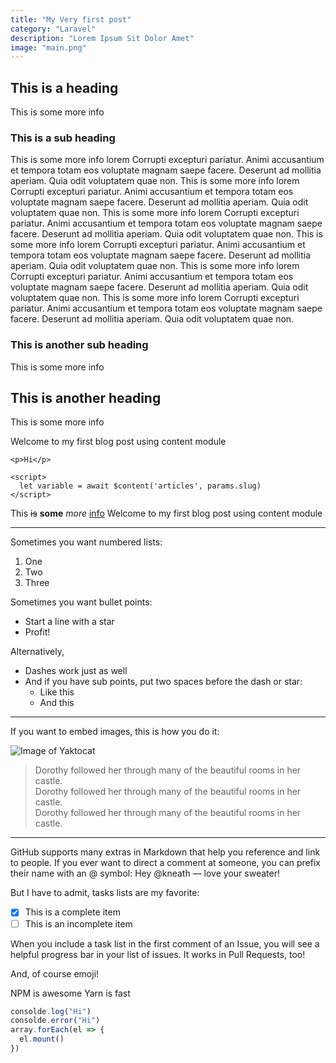 ```yaml
---
title: "My Very first post"
category: "Laravel"
description: "Lorem Ipsum Sit Dolor Amet"
image: "main.png"
---
```


## This is a heading

This is some more info

### This is a sub heading

This is some more info
 lorem Corrupti excepturi pariatur. Animi accusantium et tempora totam eos voluptate magnam saepe facere. Deserunt ad mollitia aperiam. Quia odit voluptatem quae non. This is some more info lorem Corrupti excepturi pariatur. Animi accusantium et tempora totam eos voluptate magnam saepe facere. Deserunt ad mollitia aperiam. Quia odit voluptatem quae non. This is some more info lorem Corrupti excepturi pariatur. Animi accusantium et tempora totam eos voluptate magnam saepe facere. Deserunt ad mollitia aperiam. Quia odit voluptatem quae non. This is some more info lorem Corrupti excepturi pariatur. Animi accusantium et tempora totam eos voluptate magnam saepe facere. Deserunt ad mollitia aperiam. Quia odit voluptatem quae non. This is some more info lorem Corrupti excepturi pariatur. Animi accusantium et tempora totam eos voluptate magnam saepe facere. Deserunt ad mollitia aperiam. Quia odit voluptatem quae non. This is some more info lorem Corrupti excepturi pariatur. Animi accusantium et tempora totam eos voluptate magnam saepe facere. Deserunt ad mollitia aperiam. Quia odit voluptatem quae non. 

### This is another sub heading

This is some more info

## This is another heading

This is some more info

Welcome to my first blog post using content module

```html{1}[example.js]
<p>Hi</p>

<script>
  let variable = await $content('articles', params.slug)
</script>
```
This ~~is~~ **some** *more* [info](https://google.com)
Welcome to my first blog post using content module  

***

Sometimes you want numbered lists:

1. One
2. Two
3. Three

Sometimes you want bullet points:

* Start a line with a star
* Profit!

Alternatively,

- Dashes work just as well
- And if you have sub points, put two spaces before the dash or star:
  - Like this
  - And this  

***

If you want to embed images, this is how you do it:
   
   
![Image of Yaktocat](https://images.unsplash.com/photo-1602852702580-4f9e86c78ef1?ixlib=rb-1.2.1&ixid=eyJhcHBfaWQiOjEyMDd9&auto=format&fit=crop&w=2100&q=80)  
> Dorothy followed her through many of the beautiful rooms in her castle.   
> Dorothy followed her through many of the beautiful rooms in her castle.   
> Dorothy followed her through many of the beautiful rooms in her castle. 


***
GitHub supports many extras in Markdown that help you reference and link to people. If you ever want to direct a comment at someone, you can prefix their name with an @ symbol: Hey @kneath — love your sweater!

But I have to admit, tasks lists are my favorite:

- [x] This is a complete item
- [ ] This is an incomplete item

When you include a task list in the first comment of an Issue, you will see a helpful progress bar in your list of issues. It works in Pull Requests, too!

And, of course emoji!

<tabs>
  <tab name="NPM">NPM is awesome</tab>
  <tab name="YARN" :selected="true">Yarn is fast</tab>
  <tab name="Install">   

  ```js
  consolde.log("Hi")
  consolde.error("Hi")
  array.forEach(el => {
    el.mount()
  })
  ```
  
  </tab>
</tabs>